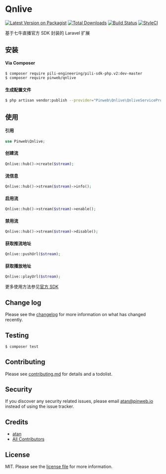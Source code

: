 # Qnlive

[![Latest Version on Packagist][ico-version]][link-packagist]
[![Total Downloads][ico-downloads]][link-downloads]
[![Build Status][ico-travis]][link-travis]
[![StyleCI][ico-styleci]][link-styleci]

基于七牛直播官方 SDK 封装的 Laravel 扩展

## 安装

#### Via Composer

```bash
$ composer require pili-engineering/pili-sdk-php.v2:dev-master
$ composer require pinweb/qnlive
```

#### 生成配置文件

```bash
$ php artisan vendor:publish --provider="Pinweb\Qnlive\QnliveServiceProvider"
```

## 使用

#### 引用

```php
use Pinweb\Qnlive;
```

#### 创建流

```php
Qnlive::hub()->create($stream);
```

#### 流信息

```php
Qnlive::hub()->stream($stream)->info();
```

#### 启用流

```php
Qnlive::hub()->stream($stream)->enable();
```

#### 禁用流

```php
Qnlive::hub()->stream($stream)->disable();
```

#### 获取推流地址

```php
Qnlive::pushUrl($stream);
```

#### 获取播放地址

```php
Qnlive::playUrl($stream);
```

更多使用方法参见[官方 SDK](https://github.com/pili-engineering/pili-sdk-php.v2)

## Change log

Please see the [changelog](changelog.md) for more information on what has changed recently.

## Testing

```bash
$ composer test
```

## Contributing

Please see [contributing.md](contributing.md) for details and a todolist.

## Security

If you discover any security related issues, please email atan@pinweb.io instead of using the issue tracker.

## Credits

-   [atan][link-author]
-   [All Contributors][link-contributors]

## License

MIT. Please see the [license file](license.md) for more information.

[ico-version]: https://img.shields.io/packagist/v/pinweb/qnlive.svg?style=flat-square
[ico-downloads]: https://img.shields.io/packagist/dt/pinweb/qnlive.svg?style=flat-square
[ico-travis]: https://img.shields.io/travis/pinweb/qnlive/master.svg?style=flat-square
[ico-styleci]: https://styleci.io/repos/12345678/shield
[link-packagist]: https://packagist.org/packages/pinweb/qnlive
[link-downloads]: https://packagist.org/packages/pinweb/qnlive
[link-travis]: https://travis-ci.org/pinweb/qnlive
[link-styleci]: https://styleci.io/repos/12345678
[link-author]: https://github.com/pinweb
[link-contributors]: ../../contributors
